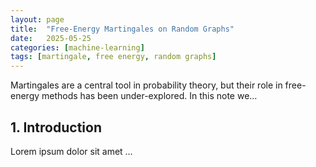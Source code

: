 ```yaml
---
layout: page
title:  "Free-Energy Martingales on Random Graphs"
date:   2025-05-25
categories: [machine-learning]
tags: [martingale, free energy, random graphs]
---
```


Martingales are a central tool in probability theory, but their role in
free-energy methods has been under-explored.  In this note we…

<!--more-->

## 1. Introduction  
Lorem ipsum dolor sit amet …
